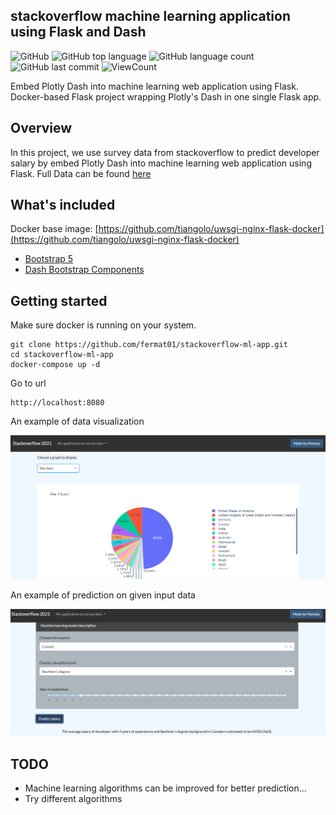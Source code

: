 ## stackoverflow machine learning application using Flask and Dash

![GitHub](https://img.shields.io/github/license/fermat01/stackoverflow-ml-app?style=flat)
![GitHub top language](https://img.shields.io/github/languages/top/fermat01/stackoverflow-ml-app?style=flat)
![GitHub language count](https://img.shields.io/github/languages/count/fermat01/stackoverflow-ml-app?style=flat)
![GitHub last commit](https://img.shields.io/github/last-commit/fermat01/stackoverflow-ml-app?style=flat)
![ViewCount](https://views.whatilearened.today/views/github/fermat01/stackoverflow-ml-app.svg?cache=remove)

Embed Plotly Dash into machine learning web application using Flask. Docker-based Flask project wrapping Plotly's Dash in one single Flask app.
## Overview



In this project, we use survey data from stackoverflow to predict developer salary by embed Plotly Dash into machine learning web application using Flask.
Full Data can be found [here](https://insights.stackoverflow.com/survey?_ga=2.167195582.1472615767.1671371818-997413825.1670328834) 

## What's included

Docker base image:
[https://github.com/tiangolo/uwsgi-nginx-flask-docker](https://github.com/tiangolo/uwsgi-nginx-flask-docker)

- [Bootstrap 5](https://getbootstrap.com/)
- [Dash Bootstrap Components](https://dash-bootstrap-components.opensource.faculty.ai/)

## Getting started
Make sure docker is running on your system.
```
git clone https://github.com/fermat01/stackoverflow-ml-app.git
cd stackoverflow-ml-app
docker-compose up -d
```

Go to url 
```
http://localhost:8080

```

An example of data visualization

<img src="app/static/graphmodel.png"/>

An example of prediction on given input data

<img src="app/static/predmodel.png"/>

## TODO

- Machine learning algorithms can be improved for better prediction...
- Try different algorithms
